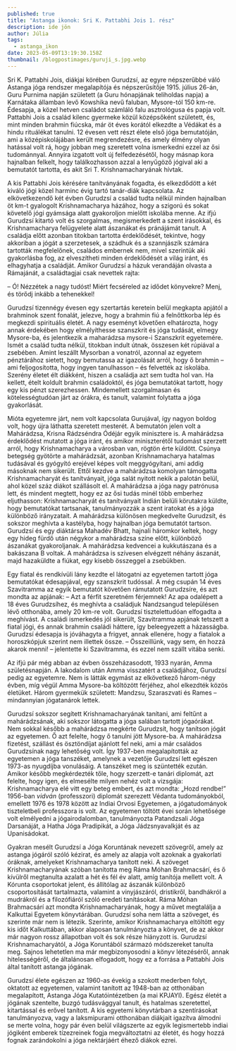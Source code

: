 ```yaml
---
published: true
title: "Astanga ikonok: Sri K. Pattabhi Jois 1. rész"
description: ide jön
author: Júlia
tags:
  - astanga_ikon
date: 2023-05-09T13:19:30.158Z
thumbnail: /blogpostimages/guruji_s.jpg.webp
---
```

Sri K. Pattabhi Jois, diákjai körében Gurudzsí, az egyre népszerűbbé váló Astanga jóga rendszer megalapítója és népszerűsítője 1915. július 26-án, Guru Purnima napján született (a Guru hónapjának teliholdas napja) a Karnátaka államban levő Kowshika nevű faluban, Mysore-tól 150 km-re. Édesapja, a közel hetven családot számláló falu asztrológusa és papja volt. Pattabhi Jois a család kilenc gyermeke közül középsőként született, és, mint minden brahmin fiúcska, már öt éves korától elkezdte a Védákat és a hindu rituálékat tanulni. 12 évesen vett részt élete első jóga bemutatóján, ami a középiskolájában került megrendezésre, és amely élmény olyan hatással volt rá, hogy jobban meg szeretett volna ismerkedni ezzel az ősi tudománnyal. Annyira izgatott volt új felfedezésétől, hogy másnap kora hajnalban felkelt, hogy találkozhasson azzal a lenyűgöző jógival aki a bemutatót tartotta, és akit Sri T. Krishnamacharyának hívtak.

A kis Pattabhi Jois kérésére tanítványának fogadta, és elkezdődött a két kiváló jógi közel harminc évig tartó tanár-diák kapcsolata. Az elkövetkezendő két évben Gurudzsí a család tudta nélkül minden hajnalban öt km-t gyalogolt Krishnamacharya házához, hogy a szigorú és sokat követelő jógi gyámsága alatt gyakoroljon mielőtt iskolába menne. Az ifjú Gurudzsí kitartó volt és szorgalmas, megismerkedett a szent irásokkal, és Krishnamacharya felügyelete alatt ászanákat és pránájámát tanult. A családja előtt azonban titokban tartotta érdeklődését, tekintve, hogy akkoriban a jógát a szerzetesek, a szádhuk és a szannjászík számára tartották megfelelőnek, családos embernek nem, mivel szerintük aki gyakorlásba fog, az elveszítheti minden érdeklődését a világ iránt, és elhagyhatja a családját. Amikor Gurudzsí a házuk verandáján olvasta a Rámajánát, a családtagjai csak nevettek rajta:

– Ó! Nézzétek a nagy tudóst! Miért fecséreled az idődet könyvekre? Menj, és törődj inkább a tehenekkel!

Gurudzsí tizennégy évesen egy szertartás keretein belül megkapta apjától a brahminok szent fonalát, jelezve, hogy a brahmin fiú a felnőttkorba lép és megkezdi spirituális életét. A nagy eseményt követően elhatározta, hogy annak érdekében hogy elmélyíthesse szanszkrit és jóga tudását, elmegy Mysore-ba, és jelentkezik a maharádzsa mysore-i Szanszkrit egyetemére. Ismét a család tudta nélkül, titokban indult útnak, összesen két rúpiával a zsebében. Amint leszállt Mysorban a vonatról, azonnal az egyetem pénztárához sietett, hogy bemutassa az igazolását arról, hogy ő brahmin – ami feljogosította, hogy ingyen tanulhasson – és felvették az iskolába. Szerény életet élt diákként, hiszen a családja azt sem tudta hol van. Ha kellett, ételt koldult brahmin családoktól, és jóga bemutatókat tartott, hogy egy kis pénzt szerezhessen. Mindemellett szorgalmasan és kötelességtudóan járt az órákra, és tanult, valamint folytatta a jóga gyakorlását.

Mióta egyetemre járt, nem volt kapcsolata Gurujával, így nagyon boldog volt, hogy újra láthatta szeretett mesterét. A bemutatón jelen volt a Mahárádzsa, Krisna Rádzséndra Ódéjár egyik minisztere is. A mahárádzsa érdeklődést mutatott a jóga iránt, és amikor miniszterétől tudomást szerzett arról, hogy Krishnamacharya a városban van, rögtön érte küldött. Csúnya betegség gyötörte a mahárádzsát, azonban Krishnamacharya hatalmas tudásával és gyógyító erejével képes volt meggyógyítani, ami addig másoknak nem sikerült. Ettől kezdve a mahárádzsa komolyan támogatta Krishnamacharyát és tanítványait, jóga salát nyitott nekik a palotán belül, ahol közel száz diákot szállásolt el. A mahárádzsa a jóga nagy patrónusa lett, és mindent megtett, hogy ez az ősi tudás minél több emberhez eljuthasson: Krishnamacharyát és tanítványait Indián belüli körutakra küldte, hogy bemutatókat tartsanak, tanulmányozzák a szent iratokat és a jóga különböző irányzatait. A mahárádzsa különösen megkedvelte Gurudzsít, és sokszor meghívta a kastélyba, hogy hajnalban jóga bemutatót tartson. Gurudzsí és egy diáktársa Mahadév Bhatt, hajnali háromkor keltek, hogy egy hideg fürdő után négykor a mahárádzsa színe előtt, különböző ászanákat gyakoroljanak. A mahárádzsa kedvencei a kukkutászana és a bakászana B voltak. A mahárádzsa is szívesen elvégzett néhány ászanát, majd hazaküldte a fiúkat, egy kisebb összeggel a zsebükben.

Egy fiatal és rendkívüli lány kezdte el látogatni az egyetemen tartott jóga bemutatókat édesapjával, egy szanszkrit tudóssal. A még csupán 14 éves Szavitramma az egyik bemutatót követően rámutatott Gurudzsíre, és azt mondta az apjának:
– Azt a férfit szeretném férjemnek!
Az apa odalépett a 18 éves Gurudzsíhez, és meghívta a családjuk Nandzsangud településen lévő otthonába, amely 20 km-re volt. Gurudzsí tisztelettudóan elfogadta a meghívást. A családi ismerkedés jól sikerült, Szavitramma apjának tetszett a fiatal jógi, és annak brahmin családi háttere, így beleegyezett a házasságba. Gurudzsí édesapja is jóváhagyta a frigyet, annak ellenére, hogy a fiatalok a horoszkópjuk szerint nem illettek össze.
– Összeillünk, vagy sem, én hozzá akarok menni! – jelentette ki Szavitramma, és ezzel nem szállt vitába senki.

Az ifjú pár még abban az évben összeházasodott, 1933 nyarán, Amma születésnapján. A lakodalom után Amma visszatért a családjához, Gurudzsí pedig az egyetemre. Nem is látták egymást az elkövetkező három-négy évben, míg végül Amma Mysore-ba költözött férjéhez, ahol elkezdték közös életüket. Három gyermekük született: Mandzsu, Szaraszvati és Rames – mindannyian jógatanárok lettek.

Gurudzsí sokszor segített Krishnamacharyának tanítani, ami feltűnt a mahárádzsának, aki sokszor látogatta a jóga salában tartott jógaórákat. Nem sokkal később a mahárádzsa megkérte Gurudzsít, hogy tanítson jógát az egyetemen. Ő azt felelte, hogy ő tanulni jött Mysore-ba. A mahárádzsa fizetést, szállást és ösztöndíjat ajánlott fel neki, ami a már családos Gurudzsínak nagy lehetőség volt. Így 1937-ben megalapították az egyetemen a jóga tanszéket, amelynek a vezetője Gurudzsí lett egészen 1973-as nyugdíjba vonulásáig. A tanszéket meg is szüntették ezután. Amikor később megkérdezték tőle, hogy szerzett-e tanári diplomát, azt felelte, hogy igen, és elmesélte milyen nehéz volt a vizsgája: Krishnamacharya elé vitt egy beteg embert, és azt mondta: „Hozd rendbe!”
1956-ban *vidván* (professzori) diplomát szerezett Védanta tudományokból, emellett 1976 és 1978 között az Indiai Orvosi Egyetemen, a jógatudományok tiszteletbeli professzora is volt. Az egyetemen töltött évei során lehetősége volt elmélyedni a jógairodalomban, tanulmányozta Patandzsali Jóga Darsanáját, a Hatha Jóga Pradipikát, a Jóga Jádzsnyavalkját és az Upanisádokat.

Gyakran mesélt Gurudzsí a Jóga Koruntának nevezett szövegről, amely az astanga jógáról szóló kézirat, és amely az alapja volt azoknak a gyakorlati óráknak, amelyeket Krishnamacharya tanított neki. A szöveget Krishnamacharyának szóban tanította meg Ráma Móhan Brahmacsárí, és ő kívülről megtanulta azalatt a hét és fél év alatt, amíg tanítója mellett volt. A Kórunta csoportokat jelent, és állítólag az ászanák különböző csoportosítását tartalmazta, valamint a vinyjászáról, dristikről, bandhákról a mudrákról és a filozófiáról szóló eredeti tanításokat. Ráma Móhan Brahmacsárí azt mondta Krishnamacharyának, hogy a művet megtalálja a Kalkuttai Egyetem könyvtárában. Gurudzsí soha nem látta a szöveget, és szerinte már nem is létezik. Szerinte, amikor Krishnamacharya eltöltött egy kis időt Kalkuttában, akkor alaposan tanulmányozta a könyvet, de az akkor már nagyon rossz állapotban volt és sok része hiányzott is. Gurudzsí Krishnamacharyától, a Jóga Koruntából származó módszereket tanulta meg. Sajnos lehetetlen ma már megbizonyosodni a könyv létezéséről, annak hitelességéről, de általánosan elfogadott, hogy ez a forrása a Pattabhi Jois által tanított astanga jógának.

Gurudzsí élete egészen az 1960-as évekig a szokott mederben folyt, oktatott az egyetemen, valamint tanított az 1948-ban az otthonában megalapított, Astanga Jóga Kutatóintézetben (a mai KPJAYI). Egész életét a jógának szentelte, buzgó tudásvággyal tanult, és hatalmas szeretettel, kitartással és erővel tanított. A kis egyetemi könyvtárban a szentírásokat tanulmányozva, vagy a laksmipurami otthonában diákjait igazítva álmodni se merte volna, hogy pár éven belül világszerte az egyik legismertebb indiai jógiként emberek tízezreinek fogja megváltoztatni az életét, és hogy hozzá fognak zarándokolni a jóga nektárjáért éhező diákok ezrei.


